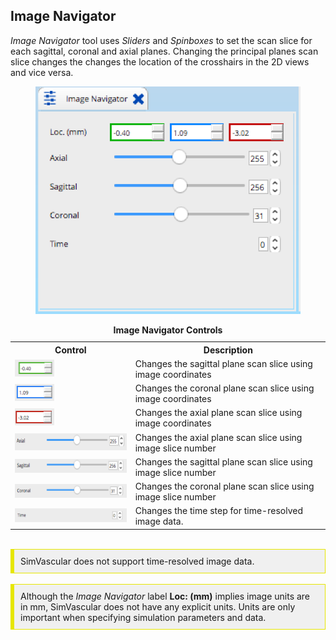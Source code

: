 <h2 id="image_navigator"> Image Navigator </h2>

<i>Image Navigator</i> tool uses <i>Sliders</i> and <i>Spinboxes</i> to set the scan slice for each sagittal, coronal and axial planes.
Changing the principal planes scan slice changes the changes the location of the crosshairs in the 2D views and vice versa.

<figure>
  <img class="svImg svImgSm"  src="/documentation/getting_started/gui/images/image-navigator.png"> 
  <figcaption class="svCaption" ></figcaption>
</figure>

<table class="table table-bordered" style="width:100%">
  <caption> <b> Image Navigator Controls </b> </caption>
  <tr>
    <th> Control </th>
    <th> Description </th>
  </tr>

  <tr>
    <td><img src="/documentation/getting_started/gui/images/image-navigator-sbox-1.png" width="63" height="27"> </td>
    <td> Changes the sagittal plane scan slice using image coordinates </td>
  </tr>

  <tr>
    <td><img src="/documentation/getting_started/gui/images/image-navigator-sbox-2.png" width="63" height="27"> </td>
    <td> Changes the coronal plane scan slice using image coordinates </td>
  </tr>

  <tr>
    <td><img src="/documentation/getting_started/gui/images/image-navigator-sbox-3.png" width="63" height="27"> </td>
    <td> Changes the axial plane scan slice using image coordinates </td>
  </tr>

  <tr>
    <td><img src="/documentation/getting_started/gui/images/image-navigator-slider-1.png" width="250" height="27"> </td>
    <td> Changes the axial plane scan slice using image slice number </td>
  </tr>

  <tr>
    <td><img src="/documentation/getting_started/gui/images/image-navigator-slider-2.png" width="245" height="22"> </td>
    <td> Changes the sagittal plane scan slice using image slice number </td>
  </tr>

  <tr>
    <td><img src="/documentation/getting_started/gui/images/image-navigator-slider-3.png" width="245" height="22"> </td>
    <td> Changes the coronal plane scan slice using image slice number </td>
  </tr>

  <tr>
    <td><img src="/documentation/getting_started/gui/images/image-navigator-time.png" width="245" height="22"> </td>
    <td> Changes the time step for time-resolved image data. </td>
  </tr>
</table>

<br>
<div style="background-color: #F0F0F0; padding: 10px; border: 1px solid #e6e600; border-left: 6px solid #e6e600">
SimVascular does not support time-resolved image data.
</div>

<br>
<div style="background-color: #F0F0F0; padding: 10px; border: 1px solid #e6e600; border-left: 6px solid #e6e600">
Although the <i>Image Navigator</i> label <b>Loc: (mm)</b> implies image units are in mm, SimVascular does not have
any explicit units. Units are only important when specifying simulation parameters and data.
</div>
